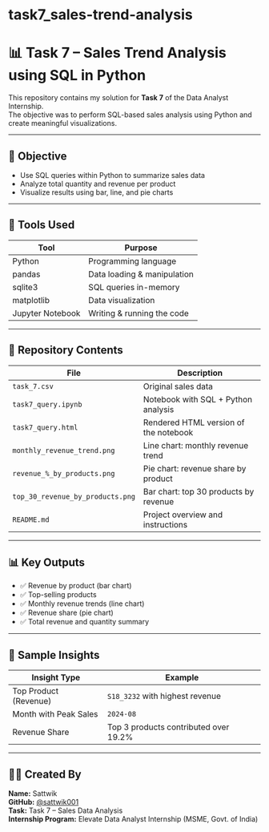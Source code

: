 # task7_sales-trend-analysis
# 📊 Task 7 – Sales Trend Analysis using SQL in Python

This repository contains my solution for **Task 7** of the Data Analyst Internship.  
The objective was to perform SQL-based sales analysis using Python and create meaningful visualizations.

---

## 🎯 Objective

- Use SQL queries within Python to summarize sales data
- Analyze total quantity and revenue per product
- Visualize results using bar, line, and pie charts

---

## 🧰 Tools Used

| Tool        | Purpose                          |
|-------------|----------------------------------|
| Python      | Programming language             |
| pandas      | Data loading & manipulation      |
| sqlite3     | SQL queries in-memory            |
| matplotlib  | Data visualization               |
| Jupyter Notebook | Writing & running the code |

---

## 📂 Repository Contents

| File                              | Description                                 |
|-----------------------------------|---------------------------------------------|
| `task_7.csv`                      | Original sales data                         |
| `task7_query.ipynb`               | Notebook with SQL + Python analysis         |
| `task7_query.html`                | Rendered HTML version of the notebook       |
| `monthly_revenue_trend.png`       | Line chart: monthly revenue trend           |
| `revenue_%_by_products.png`       | Pie chart: revenue share by product         |
| `top_30_revenue_by_products.png`  | Bar chart: top 30 products by revenue       |
| `README.md`                       | Project overview and instructions           |

---

## 📊 Key Outputs

- ✅ Revenue by product (bar chart)
- ✅ Top-selling products
- ✅ Monthly revenue trends (line chart)
- ✅ Revenue share (pie chart)
- ✅ Total revenue and quantity summary

---

## 💬 Sample Insights

| Insight Type         | Example |
|----------------------|---------|
| Top Product (Revenue) | `S18_3232` with highest revenue |
| Month with Peak Sales | `2024-08`  |
| Revenue Share         | Top 3 products contributed over 19.2% |


---

## 👨‍💻 Created By

**Name:** Sattwik  
**GitHub:** [@sattwik001](https://github.com/sattwik001)  
**Task:** Task 7 – Sales Data Analysis  
**Internship Program:** Elevate Data Analyst Internship (MSME, Govt. of India)


